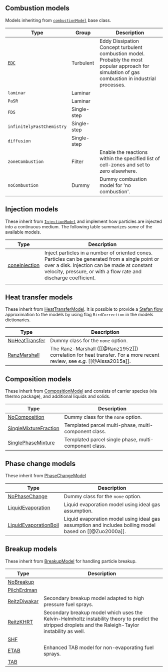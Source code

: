 ## Combustion models

Models inheriting from [`combustionModel`](https://cpp.openfoam.org/v11/classFoam_1_1combustionModel.html) base class.

| Type                                                                            | Group       | Description                                                                                                                                       |
| ------------------------------------------------------------------------------- | ----------- | ------------------------------------------------------------------------------------------------------------------------------------------------- |
| [`EDC`](https://cpp.openfoam.org/v11/classFoam_1_1combustionModels_1_1EDC.html) | Turbulent   | Eddy Dissipation Concept turbulent combustion model. Probably the most popular approach for simulation of gas combustion in industrial processes. |
| `laminar`                                                                       | Laminar     |                                                                                                                                                   |
| `PaSR`                                                                          | Laminar     |                                                                                                                                                   |
| `FDS`                                                                           | Single-step |                                                                                                                                                   |
| `infinitelyFastChemistry`                                                       | Single-step |                                                                                                                                                   |
| `diffusion`                                                                     | Single-step |                                                                                                                                                   |
| `zoneCombustion`                                                                | Filter      | Enable the reactions within the specified list of cell-zones and set to zero elsewhere.                                                           |
| `noCombustion`                                                                  | Dummy       | Dummy combustion model for 'no combustion'.                                                                                                       |
## Injection models

These inherit from [`InjectionModel`](https://cpp.openfoam.org/v11/classFoam_1_1InjectionModel.html) and implement how particles are injected into a continuous medium. The following table summarizes *some* of the available models.

| Type                                                                          | Description                                                                                                                                                                                                         |
| ----------------------------------------------------------------------------- | ------------------------------------------------------------------------------------------------------------------------------------------------------------------------------------------------------------------- |
| [coneInjection](https://cpp.openfoam.org/v11/classFoam_1_1ConeInjection.html) | Inject particles in a number of oriented cones. Particles can be generated from a single point or over a disk. Injection can be made at constant velocity, pressure, or with a flow rate and discharge coefficient. |
|                                                                               |                                                                                                                                                                                                                     |
## Heat transfer models

These inherit from [HeatTransferModel](https://cpp.openfoam.org/v11/classFoam_1_1HeatTransferModel.html). It is possible to provide a [Stefan flow](https://www.sciencedirect.com/topics/engineering/stefan-flow) approximation to the models by using flag `BirdCorrection` in the models dictionaries.

| Type                                                                            | Description                                                                                                            |
| ------------------------------------------------------------------------------- | ---------------------------------------------------------------------------------------------------------------------- |
| [NoHeatTransfer](https://cpp.openfoam.org/v11/classFoam_1_1NoHeatTransfer.html) | Dummy class for the `none` option.                                                                                     |
| [RanzMarshall](https://cpp.openfoam.org/v11/classFoam_1_1RanzMarshall.html)     | The Ranz-Marshall ([[@Ranz1952]]) correlation for heat transfer. For a more recent review, see *e.g.* [[@Aissa2015a]]. |
## Composition models

These inherit from [CompositionModel](https://cpp.openfoam.org/v11/classFoam_1_1CompositionModel.html) and consists of carrier species (via thermo package), and additional liquids and solids.

| Type                                                                                          | Description                                           |
| --------------------------------------------------------------------------------------------- | ----------------------------------------------------- |
| [NoComposition](https://cpp.openfoam.org/v11/classFoam_1_1NoComposition.html)                 | Dummy class for the `none` option.                    |
| [SingleMixtureFraction](https://cpp.openfoam.org/v11/classFoam_1_1SingleMixtureFraction.html) | Templated parcel multi-phase, multi-component class.  |
| [SinglePhaseMixture](https://cpp.openfoam.org/v11/classFoam_1_1SinglePhaseMixture.html)       | Templated parcel single phase, multi-component class. |
## Phase change models

These inherit from [PhaseChangeModel](https://cpp.openfoam.org/v11/classFoam_1_1PhaseChangeModel.html)

| Type                                                                                          | Description                                                                                            |
| --------------------------------------------------------------------------------------------- | ------------------------------------------------------------------------------------------------------ |
| [NoPhaseChange](https://cpp.openfoam.org/v11/classFoam_1_1NoPhaseChange.html)                 | Dummy class for the `none` option.                                                                     |
| [LiquidEvaporation](https://cpp.openfoam.org/v11/classFoam_1_1LiquidEvaporation.html)         | Liquid evaporation model using ideal gas assumption.                                                   |
| [LiquidEvaporationBoil](https://cpp.openfoam.org/v11/classFoam_1_1LiquidEvaporationBoil.html) | Liquid evaporation model using ideal gas assumption and includes boiling model based on [[@Zuo2000a]]. |
## Breakup models

These inherit from [BreakupModel](https://cpp.openfoam.org/v11/classFoam_1_1BreakupModel.html) for handling particle breakup.

| Type                                                                        | Description                                                                                                                                             |
| --------------------------------------------------------------------------- | ------------------------------------------------------------------------------------------------------------------------------------------------------- |
| [NoBreakup](https://cpp.openfoam.org/v11/classFoam_1_1NoBreakup.html)       |                                                                                                                                                         |
| [PilchErdman](https://cpp.openfoam.org/v11/classFoam_1_1PilchErdman.html)   |                                                                                                                                                         |
| [ReitzDiwakar](https://cpp.openfoam.org/v11/classFoam_1_1ReitzDiwakar.html) | Secondary breakup model adapted to high pressure fuel sprays.                                                                                           |
| [ReitzKHRT](https://cpp.openfoam.org/v11/classFoam_1_1ReitzKHRT.html)       | Secondary breakup model which uses the Kelvin-Helmholtz instability theory to predict the stripped droplets and the Raleigh-Taylor instability as well. |
| [SHF](https://cpp.openfoam.org/v11/classFoam_1_1SHF.html)                   |                                                                                                                                                         |
| [ETAB](https://cpp.openfoam.org/v11/classFoam_1_1ETAB.html)                 | Enhanced TAB model for non-evaporating fuel sprays.                                                                                                     |
| [TAB](https://cpp.openfoam.org/v11/classFoam_1_1TAB.html)                   |                                                                                                                                                         |
